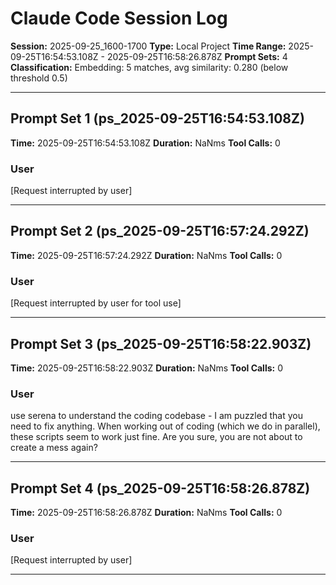 # Claude Code Session Log

**Session:** 2025-09-25_1600-1700
**Type:** Local Project
**Time Range:** 2025-09-25T16:54:53.108Z - 2025-09-25T16:58:26.878Z
**Prompt Sets:** 4
**Classification:** Embedding: 5 matches, avg similarity: 0.280 (below threshold 0.5)

---

<a name="ps_2025-09-25T16:54:53.108Z"></a>
## Prompt Set 1 (ps_2025-09-25T16:54:53.108Z)

**Time:** 2025-09-25T16:54:53.108Z
**Duration:** NaNms
**Tool Calls:** 0

### User

[Request interrupted by user]

---

<a name="ps_2025-09-25T16:57:24.292Z"></a>
## Prompt Set 2 (ps_2025-09-25T16:57:24.292Z)

**Time:** 2025-09-25T16:57:24.292Z
**Duration:** NaNms
**Tool Calls:** 0

### User

[Request interrupted by user for tool use]

---

<a name="ps_2025-09-25T16:58:22.903Z"></a>
## Prompt Set 3 (ps_2025-09-25T16:58:22.903Z)

**Time:** 2025-09-25T16:58:22.903Z
**Duration:** NaNms
**Tool Calls:** 0

### User

use serena to understand the coding codebase - I am puzzled that you need to fix anything. When working out of coding (which we do in parallel), these scripts seem to work just fine. Are you sure, you are not about to create a mess again?

---

<a name="ps_2025-09-25T16:58:26.878Z"></a>
## Prompt Set 4 (ps_2025-09-25T16:58:26.878Z)

**Time:** 2025-09-25T16:58:26.878Z
**Duration:** NaNms
**Tool Calls:** 0

### User

[Request interrupted by user]

---


